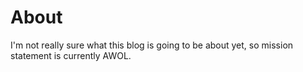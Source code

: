 # About

I'm not really sure what this blog is going to be about yet, so mission statement is currently AWOL.

